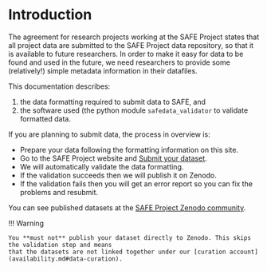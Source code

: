 # Introduction

The agreement for research projects working at the SAFE Project states that all project
data are submitted to the SAFE Project data repository, so that it is available to future
researchers. In order to make it easy for data to be found and used in the future, we need
researchers to provide some (relatively!) simple metadata information in their datafiles.

This documentation describes:

1. the data formatting required to submit data to SAFE, and
2. the software used (the python module `safedata_validator` to validate formatted data.

If you are planning to submit data, the  process in overview is:

* Prepare your data following the formatting information on this site.
* Go to the SAFE Project website and [Submit your dataset](https://www.safeproject.net/datasets/submit_dataset).
* We will automatically validate the data formatting. 
* If the validation succeeds then we will publish it on Zenodo.
* If the validation fails then you will get an error report so you can fix the problems and resubmit.

You can see published datasets at the  [SAFE Project Zenodo community](https://zenodo.org/communities/safe/).

!!! Warning

    You **must not** publish your dataset directly to Zenodo. This skips the validation step and means
    that the datasets are not linked together under our [curation account](availability.md#data-curation).





